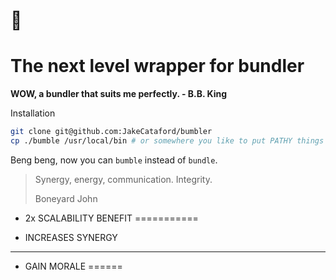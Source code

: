 :bee:
======
The next level wrapper for bundler
======

**WOW, a bundler that suits me perfectly. - B.B. King**

Installation
```sh
git clone git@github.com:JakeCataford/bumbler
cp ./bumble /usr/local/bin # or somewhere you like to put PATHY things
```

Beng beng, now you can `bumble` instead of `bundle`.

> Synergy, energy, communication. Integrity.
>
> Boneyard John


- 2x SCALABILITY BENEFIT
===========

- INCREASES SYNERGY
----------

- GAIN MORALE
======
